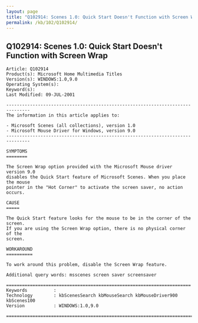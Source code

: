 ```yaml
---
layout: page
title: "Q102914: Scenes 1.0: Quick Start Doesn't Function with Screen Wrap"
permalink: /kb/102/Q102914/
---
```


## Q102914: Scenes 1.0: Quick Start Doesn't Function with Screen Wrap

	Article: Q102914
	Product(s): Microsoft Home Multimedia Titles
	Version(s): WINDOWS:1.0,9.0
	Operating System(s): 
	Keyword(s): 
	Last Modified: 09-JUL-2001
	
	-------------------------------------------------------------------------------
	The information in this article applies to:
	
	- Microsoft Scenes (all collections), version 1.0 
	- Microsoft Mouse Driver for Windows, version 9.0 
	-------------------------------------------------------------------------------
	
	SYMPTOMS
	========
	
	The Screen Wrap option provided with the Microsoft Mouse driver version 9.0
	disables the Quick Start feature of Microsoft Scenes. When you place the mouse
	pointer in the "Hot Corner" to activate the screen saver, no action occurs.
	
	CAUSE
	=====
	
	The Quick Start feature looks for the mouse to be in the corner of the screen.
	If you are using the Screen Wrap option, there is no physical corner of the
	screen.
	
	WORKAROUND
	==========
	
	To work around this problem, disable the Screen Wrap feature.
	
	Additional query words: msscenes screen saver screensaver
	
	======================================================================
	Keywords          :  
	Technology        : kbScenesSearch kbMouseSearch kbMouseDriver900 kbScenes100
	Version           : WINDOWS:1.0,9.0
	
	=============================================================================
	
